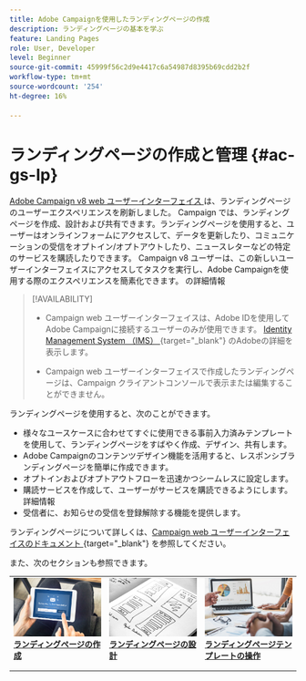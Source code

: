 ```yaml
---
title: Adobe Campaignを使用したランディングページの作成
description: ランディングページの基本を学ぶ
feature: Landing Pages
role: User, Developer
level: Beginner
source-git-commit: 45999f56c2d9e4417c6a54987d8395b69cdd2b2f
workflow-type: tm+mt
source-wordcount: '254'
ht-degree: 16%

---
```


# ランディングページの作成と管理 {#ac-gs-lp}

[Adobe Campaign v8 web ユーザーインターフェイス ](../start/campaign-ui.md#campaign-web-user-interface-ac-web-ui) は、ランディングページのユーザーエクスペリエンスを刷新しました。 Campaign では、ランディングページを作成、設計および共有できます。ランディングページを使用すると、ユーザーはオンラインフォームにアクセスして、データを更新したり、コミュニケーションの受信をオプトイン/オプトアウトしたり、ニュースレターなどの特定のサービスを購読したりできます。 Campaign v8 ユーザーは、この新しいユーザーインターフェイスにアクセスしてタスクを実行し、Adobe Campaignを使用する際のエクスペリエンスを簡素化できます。 の詳細情報


>[!AVAILABILITY]
>
>* Campaign web ユーザーインターフェイスは、Adobe IDを使用してAdobe Campaignに接続するユーザーのみが使用できます。 [Identity Management System （IMS） ](https://helpx.adobe.com/jp/enterprise/using/identity.html){target="_blank"} のAdobeの詳細を表示します。
>
>* Campaign web ユーザーインターフェイスで作成したランディングページは、Campaign クライアントコンソールで表示または編集することができません。
>

ランディングページを使用すると、次のことができます。

* 様々なユースケースに合わせてすぐに使用できる事前入力済みテンプレートを使用して、ランディングページをすばやく作成、デザイン、共有します。
* Adobe Campaignのコンテンツデザイン機能を活用すると、レスポンシブランディングページを簡単に作成できます。
* オプトインおよびオプトアウトフローを迅速かつシームレスに設定します。
* 購読サービスを作成して、ユーザーがサービスを購読できるようにします。 詳細情報
* 受信者に、お知らせの受信を登録解除する機能を提供します。


ランディングページについて詳しくは、[Campaign web ユーザーインターフェイスのドキュメント ](https://experienceleague.adobe.com/en/docs/campaign-web/v8/landing-pages/get-started-lp){target="_blank"} を参照してください。

また、次のセクションも参照できます。

<table style="table-layout:fixed"><tr style="border: 0;">
<td>
<a href="https://experienceleague.adobe.com/ja/docs/campaign-web/v8/landing-pages/create-lp">
<img alt="リード" src="assets/do-not-localize/lp-subscription.jpeg">
</a>
<div><a href="https://experienceleague.adobe.com/ja/docs/campaign-web/v8/landing-pages/create-lp"><strong>ランディングページの作成</strong>
</div>
<p>
</td>
<td>
<a href="https://experienceleague.adobe.com/ja/docs/campaign-web/v8/landing-pages/lp-content">
<img alt="検証" src="assets/do-not-localize//lp-design.jpg">
</a>
<div>
<a href="https://experienceleague.adobe.com/ja/docs/campaign-web/v8/landing-pages/lp-content"><strong>ランディングページの設計</strong></a>
</div>
<p>
</td>
<td>
<a href="https://experienceleague.adobe.com/ja/docs/campaign-web/v8/landing-pages/lp-templates">
<img alt="検証" src="assets/do-not-localize/lp-reporting.jpg">
</a>
<div>
<a href="https://experienceleague.adobe.com/ja/docs/campaign-web/v8/landing-pages/lp-templates"><strong>ランディングページテンプレートの操作</strong></a>
</div>
<p>
</td>
</tr></table>

